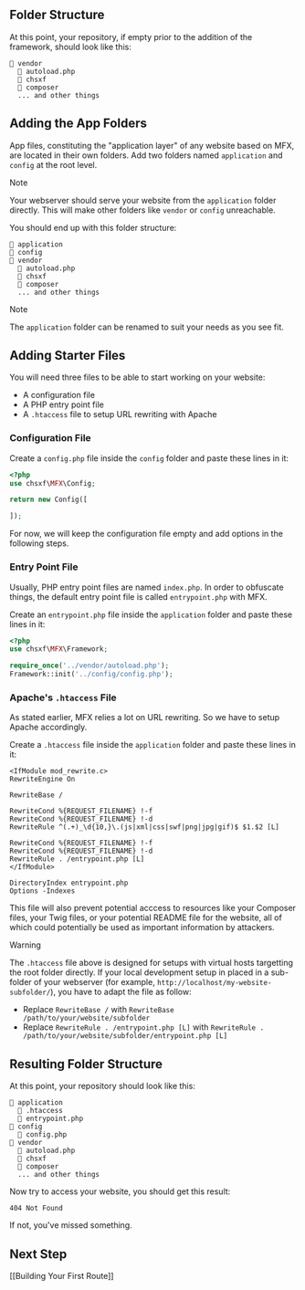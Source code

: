 ## Folder Structure

At this point, your repository, if empty prior to the addition of the framework, should look like this:

```
📁 vendor
  📄 autoload.php
  📁 chsxf
  📁 composer
  ... and other things
```

## Adding the App Folders

App files, constituting the "application layer" of any website based on MFX, are located in their own folders. Add two folders named `application` and `config` at the root level.

> [!NOTE]
> Your webserver should serve your website from the `application` folder directly. This will make other folders like `vendor` or `config` unreachable.

You should end up with this folder structure:

```
📁 application
📁 config
📁 vendor
  📄 autoload.php
  📁 chsxf
  📁 composer
  ... and other things
```

> [!NOTE]
> The `application` folder can be renamed to suit your needs as you see fit.

## Adding Starter Files

You will need three files to be able to start working on your website:

- A configuration file
- A PHP entry point file
- A `.htaccess` file to setup URL rewriting with Apache

### Configuration File

Create a `config.php` file inside the `config` folder and paste these lines in it:

```php
<?php
use chsxf\MFX\Config;

return new Config([

]);
```

For now, we will keep the configuration file empty and add options in the following steps.

### Entry Point File

Usually, PHP entry point files are named `index.php`. In order to obfuscate things, the default entry point file is called `entrypoint.php` with MFX.

Create an `entrypoint.php` file inside the `application` folder and paste these lines in it:

```php
<?php
use chsxf\MFX\Framework;

require_once('../vendor/autoload.php');
Framework::init('../config/config.php');
```

### Apache's `.htaccess` File

As stated earlier, MFX relies a lot on URL rewriting. So we have to setup Apache accordingly.

Create a `.htaccess` file inside the `application` folder and paste these lines in it:

```
<IfModule mod_rewrite.c>
RewriteEngine On

RewriteBase /

RewriteCond %{REQUEST_FILENAME} !-f
RewriteCond %{REQUEST_FILENAME} !-d
RewriteRule ^(.+)_\d{10,}\.(js|xml|css|swf|png|jpg|gif)$ $1.$2 [L]

RewriteCond %{REQUEST_FILENAME} !-f
RewriteCond %{REQUEST_FILENAME} !-d
RewriteRule . /entrypoint.php [L]
</IfModule>

DirectoryIndex entrypoint.php
Options -Indexes
```

This file will also prevent potential acccess to resources like your Composer files, your Twig files, or your potential README file for the website, all of which could potentially be used as important information by attackers.

> [!WARNING]
> The `.htaccess` file above is designed for setups with virtual hosts targetting the root folder directly. If your local development setup in placed in a sub-folder of your webserver (for example, `http://localhost/my-website-subfolder/`), you have to adapt the file as follow:
>
> - Replace `RewriteBase /` with `RewriteBase /path/to/your/website/subfolder`
> - Replace `RewriteRule . /entrypoint.php [L]` with `RewriteRule . /path/to/your/website/subfolder/entrypoint.php [L]`

## Resulting Folder Structure

At this point, your repository should look like this:

```
📁 application
  📄 .htaccess
  📄 entrypoint.php
📁 config
  📄 config.php
📁 vendor
  📄 autoload.php
  📁 chsxf
  📁 composer
  ... and other things
```

Now try to access your website, you should get this result:

```
404 Not Found
```

If not, you've missed something.

## Next Step

[[Building Your First Route]]
